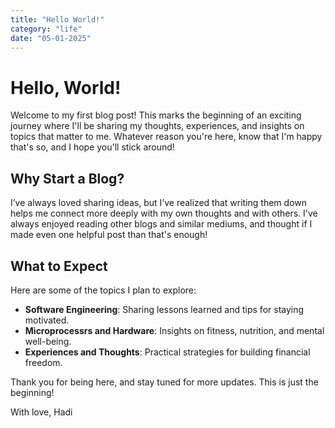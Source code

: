```yaml
---
title: "Hello World!"
category: "life"
date: "05-01-2025"
---
```


# Hello, World!

Welcome to my first blog post! This marks the beginning of an exciting journey where I'll be sharing my thoughts, experiences, and insights on topics that matter to me. Whatever reason you're here, know that I'm happy that's so, and I hope you'll stick around!

## Why Start a Blog?

I’ve always loved sharing ideas, but I’ve realized that writing them down helps me connect more deeply with my own thoughts and with others. I've always enjoyed reading other blogs and similar mediums, and thought if I made even one helpful post than that's enough!

## What to Expect

Here are some of the topics I plan to explore:
- **Software Engineering**: Sharing lessons learned and tips for staying motivated.
- **Microprocessrs and Hardware**: Insights on fitness, nutrition, and mental well-being.
- **Experiences and Thoughts**: Practical strategies for building financial freedom.

Thank you for being here, and stay tuned for more updates. This is just the beginning!

With love,
Hadi

